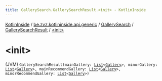```yaml
---
title: GallerySearch.GallerySearchResult.<init> - KotlinInside
---
```


[KotlinInside](../../../index.html) / [be.zvz.kotlininside.api.generic](../../index.html) / [GallerySearch](../index.html) / [GallerySearchResult](index.html) / [&lt;init&gt;](./-init-.html)

# &lt;init&gt;

(JVM) `GallerySearchResult(mainGallery: `[`List`](https://kotlinlang.org/api/latest/jvm/stdlib/kotlin.collections/-list/index.html)`<`[`Gallery`](../../../be.zvz.kotlininside.api.type/-gallery/index.html)`>, minorGallery: `[`List`](https://kotlinlang.org/api/latest/jvm/stdlib/kotlin.collections/-list/index.html)`<`[`Gallery`](../../../be.zvz.kotlininside.api.type/-gallery/index.html)`>, mainRecommendGallery: `[`List`](https://kotlinlang.org/api/latest/jvm/stdlib/kotlin.collections/-list/index.html)`<`[`Gallery`](../../../be.zvz.kotlininside.api.type/-gallery/index.html)`>, minorRecommendGallery: `[`List`](https://kotlinlang.org/api/latest/jvm/stdlib/kotlin.collections/-list/index.html)`<`[`Gallery`](../../../be.zvz.kotlininside.api.type/-gallery/index.html)`>)`